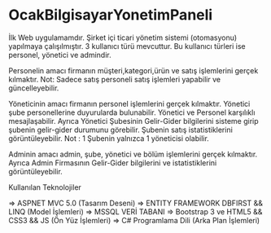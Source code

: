 # OcakBilgisayarYonetimPaneli

İlk Web uygulamamdır. 
Şirket içi ticari yönetim sistemi (otomasyonu) yapılmaya çalışılmıştır.
3 kullanıcı türü mevcuttur. Bu kullanıcı türleri ise personel, yönetici ve admindir. 

Personelin amacı firmanın müşteri,kategori,ürün ve satış işlemlerini gerçek kılmaktır.
Not: Sadece satış personeli satış işlemleri yapabilir ve güncelleyebilir.

Yöneticinin amacı firmanın personel işlemlerini gerçek kılmaktır.
Yönetici şube personellerine duyurularda bulunabilir.
Yönetici ve Personel karşılıklı mesajlaşabilir.
Ayrıca Yönetici Şubesinin Gelir-Gider bilgilerini sisteme girip şubenin gelir-gider durumunu görebilir. Şubenin satış istatistiklerini görüntüleyebilir.
Not : 1 Şubenin yalnızca 1 yöneticisi olabilir.

Adminin amacı admin, şube, yönetici ve bölüm işlemlerini gerçek kılmaktır.
Ayrıca Admin Firmasının Gelir-Gider bilgilerini ve istatistiklerini görüntüleyebilir.


Kullanılan Teknolojiler

=> ASPNET MVC 5.0 (Tasarım Deseni) 
=> ENTITY FRAMEWORK DBFIRST && LINQ (Model İşlemleri)
=> MSSQL VERİ TABANI
=> Bootstrap 3 ve HTML5 && CSS3 && JS (Ön Yüz İşlemleri)
=> C# Programlama Dili (Arka Plan İşlemleri)





